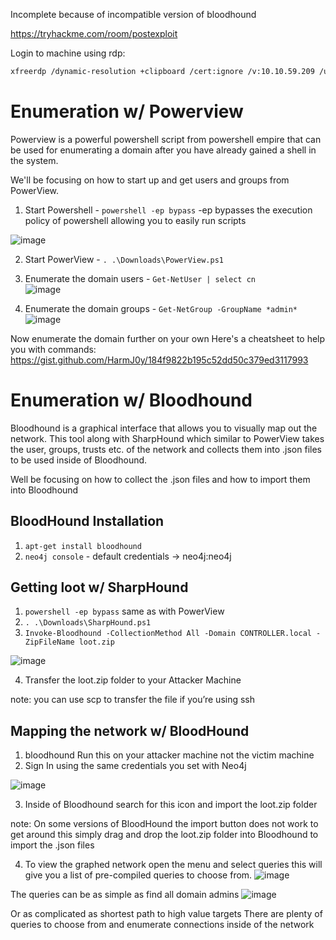 Incomplete because of incompatible version of bloodhound

https://tryhackme.com/room/postexploit

Login to machine using rdp:
```sh
xfreerdp /dynamic-resolution +clipboard /cert:ignore /v:10.10.59.209 /u:Administrator /p:'P@$$W0rd'
```

# Enumeration w/ Powerview
Powerview is a powerful powershell script from powershell empire that can be used for enumerating a domain after you have already gained a shell in the system.

We'll be focusing on how to start up and get users and groups from PowerView.

1. Start Powershell - ```powershell -ep bypass``` -ep bypasses the execution policy of powershell allowing you to easily run scripts

![image](https://github.com/vivekprm/hackers-manual/assets/2403660/8a70f2e3-29a2-4139-b577-753127c92993)

2. Start PowerView - ```. .\Downloads\PowerView.ps1```

3. Enumerate the domain users - ```Get-NetUser | select cn```    
![image](https://github.com/vivekprm/hackers-manual/assets/2403660/a2ca369f-5f05-4fba-bc0f-19e03528d625)

4. Enumerate the domain groups - ```Get-NetGroup -GroupName *admin*```
![image](https://github.com/vivekprm/hackers-manual/assets/2403660/0869db99-a345-4621-a1b2-f13749bf7d4c)

Now enumerate the domain further on your own
Here's a cheatsheet to help you with commands: https://gist.github.com/HarmJ0y/184f9822b195c52dd50c379ed3117993

# Enumeration w/ Bloodhound
Bloodhound is a graphical interface that allows you to visually map out the network. This tool along with SharpHound which similar to PowerView takes the user, 
groups, trusts etc. of the network and collects them into .json files to be used inside of Bloodhound.

Well be focusing on how to collect the .json files and how to import them into Bloodhound

## BloodHound Installation
1. ```apt-get install bloodhound```    
2. ```neo4j console``` - default credentials -> neo4j:neo4j

## Getting loot w/ SharpHound
1. ```powershell -ep bypass``` same as with PowerView
2. ```. .\Downloads\SharpHound.ps1```   
3. ```Invoke-Bloodhound -CollectionMethod All -Domain CONTROLLER.local -ZipFileName loot.zip```

![image](https://github.com/vivekprm/hackers-manual/assets/2403660/f310db29-1b1d-4a70-ba31-cb9a706e49f8)

4. Transfer the loot.zip folder to your Attacker Machine

note: you can use scp to transfer the file if you’re using ssh

## Mapping the network w/ BloodHound
1. bloodhound Run this on your attacker machine not the victim machine
2. Sign In using the same credentials you set with Neo4j

![image](https://github.com/vivekprm/hackers-manual/assets/2403660/a8029c4b-a9df-496e-9839-a0031cac0718)

3. Inside of Bloodhound search for this icon  and import the loot.zip folder

note: On some versions of BloodHound the import button does not work to get around this simply drag and drop the loot.zip folder into Bloodhound to import 
the .json files

4. To view the graphed network open the menu and select queries this will give you a list of pre-compiled queries to choose from.
![image](https://github.com/vivekprm/hackers-manual/assets/2403660/7940fd57-75b8-4fac-8dc8-3931292be35a)

The queries can be as simple as find all domain admins 
![image](https://github.com/vivekprm/hackers-manual/assets/2403660/96b63aa3-47dd-4785-9083-5b696043faf8)

Or as complicated as shortest path to high value targets
There are plenty of queries to choose from and enumerate connections inside of the network

